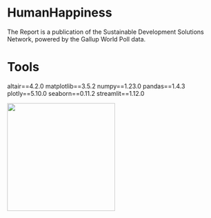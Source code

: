 # HumanHappiness

The Report is a publication of the Sustainable Development Solutions Network, powered by the Gallup World Poll data.

# Tools

altair==4.2.0
matplotlib==3.5.2
numpy==1.23.0
pandas==1.4.3
plotly==5.10.0
seaborn==0.11.2
streamlit==1.12.0

<img src="https://i.etsystatic.com/5458934/r/il/d92186/1890011416/il_1140xN.1890011416_5hw9.jpg" hright="200" width="250" >


